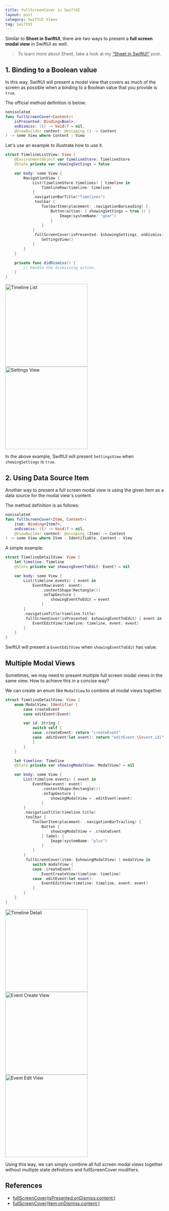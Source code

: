 ```yaml
---
title: fullScreenCover in SwiftUI
layout: post
category: SwiftUI Views
tag: SwiftUI
---
```


Similar to **Sheet in SwiftUI**, there are two ways to present a **full screen modal view** in SwiftUI as well.

> To learn more about Sheet, take a look at my [“Sheet in SwiftUI”](/posts/sheet-in-swiftui/) post.

## 1. Binding to a Boolean value

In this way, SwiftUI will present a modal view that covers as much of the screen as possible when a binding to a Boolean value that you provide is `true`.

The official method definition is below:

```swift
nonisolated
func fullScreenCover<Content>(
    isPresented: Binding<Bool>,
    onDismiss: (() -> Void)? = nil,
    @ViewBuilder content: @escaping () -> Content
) -> some View where Content : View
```

Let's use an example to illustrate how to use it.

```swift
struct TimelineListView: View {
    @EnvironmentObject var timelineStore: TimelineStore
    @State private var showingSettings = false

    var body: some View {
        NavigationView {
            List(timelineStore.timelines) { timeline in 
                TimelineRow(timeline: timeline)
            }
            .navigationBarTitle("Timelines")
            .toolbar {
                ToolbarItem(placement: .navigationBarLeading) {
                    Button(action: { showingSettings = true }) {
                        Image(systemName: "gear")
                    }
                }
            }
            .fullScreenCover(isPresented: $showingSettings, onDismiss: didDismiss) {
                SettingsView()
            }
        }
    }

    private func didDismiss() {
        // Handle the dismissing action.
    }
}
```

<div align="left">
  <img src="/assets/posts/timeline_list.png" alt="Timeline List" width="260"/>
  <img src="/assets/posts/settings_view_fullscreen.png" alt="Settings View" width="260"/>
</div>

In the above example, SwiftUI will present `SettingsView` when `showingSettings` is `true`.

## 2. Using Data Source Item

Another way to present a full screen modal view is using the given item as a data source for the modal view's content.

The method definition is as follows:

```swift
nonisolated
func fullScreenCover<Item, Content>(
    item: Binding<Item?>,
    onDismiss: (() -> Void)? = nil,
    @ViewBuilder content: @escaping (Item) -> Content
) -> some View where Item : Identifiable, Content : View
```

A simple example:

```swift
struct TimelineDetailView: View {
    let timeline: Timeline
    @State private var showingEventToEdit: Event? = nil

    var body: some View {
        List(timeline.events) { event in 
            EventRow(event: event)
                .contentShape(Rectangle())
                .onTapGesture {
                    showingEventToEdit = event
                }
        }
        .navigationTitle(timeline.title)
        .fullScreenCover(isPresented: $showingEventToEdit) { event in
            EventEditView(timeline: timeline, event: event)
        }
    }
}
```

SwiftUI will present a `EventEditView` when `showingEventToEdit` has value.

## Multiple Modal Views

Sometimes, we may need to present multiple full screen modal views in the same view. How to achieve this in a concise way? 

We can create an enum like `ModalView` to combine all modal views together.

```swift
struct TimelineDetailView: View {
    enum ModalView: Identifier {
        case createEvent
        case editEvent(Event)

        var id: String {
            switch self {
            case .createEvent: return "createEvent"
            case .editEvent(let event): return "editEvent-\(event.id)"
            }
        }
    }

    let timeline: Timeline
    @State private var showingModalView: ModalView? = nil

    var body: some View {
        List(timeline.events) { event in 
            EventRow(event: event)
                .contentShape(Rectangle())
                .onTapGesture {
                    showingModalView = .editEvent(event)
                }
        }
        .navigationTitle(timeline.title)
        .toolbar {
            ToolbarItem(placement: .navigationBarTrailing) {
                Button {
                    showingModalView = .createEvent
                } label: {
                    Image(systemName: "plus")
                }
            }
        }
        .fullScreenCover(item: $showingModalView) { modalView in
            switch modalView {
            case .createEvent: 
                EventCreateView(timeline: timeline)
            case .editEvent(let event): 
                EventEditView(timeline: timeline, event: event)
            }
        }
    }
}
```

<div align="left">
  <img src="/assets/posts/timeline_detail.png" alt="Timeline Detail" width="260"/>
  <img src="/assets/posts/event_create_view_fullscreen.png" alt="Event Create View" width="260"/>
  <img src="/assets/posts/event_edit_view_fullscreen.png" alt="Event Edit View" width="260"/>
</div>

Using this way, we can simply combine all full screen modal views together without multiple state definitions and fullScreenCover modifiers.

## References

- [fullScreenCover(isPresented:onDismiss:content:)](https://developer.apple.com/documentation/swiftui/view/fullscreencover(ispresented:ondismiss:content:))
- [fullScreenCover(item:onDismiss:content:)](https://developer.apple.com/documentation/swiftui/view/fullscreencover(item:ondismiss:content:))